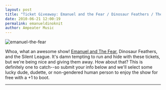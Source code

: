 ```yaml
---
layout: post
title: "Ticket Giveaway: Emanuel and the Fear / Dinosaur Feathers / The Silent League @ Knitting Factory 6/21"
date: 2010-06-21 12:00:19
permalink: emanueldinoknit
author: Ampeater Music
---
```

![](http://ampeatermusic.com/wp-content/uploads/2010/06/emanuel-the-fear1.jpg "emanuel-the-fear")

<!-- more -->

Whoa, what an awesome show! [Emanuel and The Fear](http://ampeatermusic.com/aem087), Dinosaur Feathers, and the Silent League. It's damn tempting to run and hide with these tickets, but we're being nice and giving them away. How about that? This is definitely one to catch--so submit your info below and we'll select some lucky dude, dudette, or non-gendered human person to enjoy the show for free with a +1 to boot.

---

